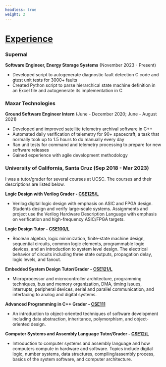 ```yaml
---
headless: true
weight: 2
---
```


# <u>Experience</u>
### Supernal
**Software Engineer, Energy Storage Systems** (November 2023 - Present)
- Developed script to autogenerate diagnostic fault detection C code and gtest unit tests for 3000+ faults
- Created Python script to parse hierarchical state machine definition in an Excel file and autogenerate its implementation in C

### Maxar Technologies
**Ground Software Engineer Intern** (June - December 2020; June - August 2021)
- Developed and improved satellite telemetry archival software in C++
- Automated daily verification of telemetry for 90+ spacecraft, a task that normally took up to 1.5 hours to do manually every day
- Ran unit tests for command and telemetry processing to prepare for new software releases
- Gained experience with agile development methodology 

### University of California, Santa Cruz (Sep 2018 - Mar 2023)
I was a tutor/grader for several courses at UCSC. The courses and their descriptions are listed below.

**Logic Design with Verilog Grader - [CSE125/L](https://courses.engineering.ucsc.edu/courses/cse125)**
- Verilog digital logic design with emphasis on ASIC and FPGA design. Students design and verify large-scale systems. Assignments and project use the Verilog Hardware Description Language with emphasis on verification and high-frequency ASIC/FPGA targets.

**Logic Design Tutor - [CSE100/L](https://courses.engineering.ucsc.edu/courses/cse100)**
- Boolean algebra, logic minimization, finite-state machine design, sequential circuits, common logic elements, programmable logic devices, and an introduction to system level design. The electrical behavior of circuits including three state outputs, propagation delay, logic levels, and fanout.

**Embedded System Design Tutor/Grader - [CSE121/L](https://courses.engineering.ucsc.edu/courses/cse121)**
- Microprocessor and microcontroller architecture, programming techniques, bus and memory organization, DMA, timing issues, interrupts, peripheral devices, serial and parallel communication, and interfacing to analog and digital systems. 

**Advanced Programming in C++ Grader - [CSE111](https://courses.engineering.ucsc.edu/courses/cse111)**
- An introduction to object-oriented techniques of software development including data abstraction, inheritance, polymorphism, and object-oriented design.

**Computer Systems and Assembly Language Tutor/Grader - [CSE12/L](https://courses.engineering.ucsc.edu/courses/cse12)**
- Introduction to computer systems and assembly language and how computers compute in hardware and software. Topics include digital logic, number systems, data structures, compiling/assembly process, basics of the system software, and computer architecture. 

